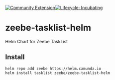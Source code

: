 [![Community Extension](https://img.shields.io/badge/Community%20Extension-An%20open%20source%20community%20maintained%20project-FF4700)](https://github.com/camunda-community-hub/community)[![Lifecycle: Incubating](https://img.shields.io/badge/Lifecycle-Incubating-blue)](https://github.com/Camunda-Community-Hub/community/blob/main/extension-lifecycle.md#incubating-)

# zeebe-tasklist-helm
Helm Chart for Zeebe TaskList

## Install
```
helm repo add zeebe https://helm.camunda.io
helm install tasklist zeebe/zeebe-tasklist-helm
```
